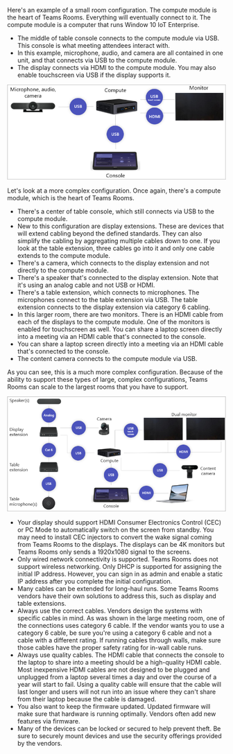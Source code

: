 Here's an example of a small room configuration. The compute module is the heart of Teams Rooms. Everything will eventually connect to it. The compute module is a computer that runs Window 10 IoT Enterprise.

- The middle of table console connects to the compute module via USB. This console is what meeting attendees interact with.
- In this example, microphone, audio, and camera are all contained in one unit, and that connects via USB to the compute module.
- The display connects via HDMI to the compute module. You may also enable touchscreen via USB if the display supports it.

![Simple Rooms configuration](../media/simple-configuration.png)

Let's look at a more complex configuration. Once again, there's a compute module, which is the heart of Teams Rooms.

- There's a center of table console, which still connects via USB to the compute module.
- New to this configuration are display extensions. These are devices that will extend cabling beyond the defined standards. They can also simplify the cabling by aggregating multiple cables down to one. If you look at the table extension, three cables go into it and only one cable extends to the compute module.
- There's a camera, which connects to the display extension and not directly to the compute module.
- There's a speaker that's connected to the display extension. Note that it's using an analog cable and not USB or HDMI.
- There's a table extension, which connects to microphones. The microphones connect to the table extension via USB. The table extension connects to the display extension via category 6 cabling. 
- In this larger room, there are two monitors. There is an HDMI cable from each of the displays to the compute module. One of the monitors is enabled for touchscreen as well. You can share a laptop screen directly into a meeting via an HDMI cable that's connected to the console.
- You can share a laptop screen directly into a meeting via an HDMI cable that's connected to the console.
- The content camera connects to the compute module via USB.

As you can see, this is a much more complex configuration. Because of the ability to support these types of large, complex configurations, Teams Rooms can scale to the largest rooms that you have to support.

![complex Rooms configuration](../media/complex-configuration.png)

- Your display should support HDMI Consumer Electronics Control (CEC) or PC Mode to automatically switch on the screen from standby. You may need to install CEC injectors to convert the wake signal coming from Teams Rooms to the displays. The displays can be 4K monitors but Teams Rooms only sends a 1920x1080 signal to the screens.
- Only wired network connectivity is supported. Teams Rooms does not support wireless networking. Only DHCP is supported for assigning the initial IP address. However, you can sign in as admin and enable a static IP address after you complete the initial configuration.
- Many cables can be extended for long-haul runs. Some Teams Rooms vendors have their own solutions to address this, such as display and table extensions. 
- Always use the correct cables. Vendors design the systems with specific cables in mind. As was shown in the large meeting room, one of the connections uses category 6 cable. If the vendor wants you to use a category 6 cable, be sure you're using a category 6 cable and not a cable with a different rating. If running cables through walls, make sure those cables have the proper safety rating for in-wall cable runs.
- Always use quality cables. The HDMI cable that connects the console to the laptop to share into a meeting should be a high-quality HDMI cable. Most inexpensive HDMI cables are not designed to be plugged and unplugged from a laptop several times a day and over the course of a year will start to fail. Using a quality cable will ensure that the cable will last longer and users will not run into an issue where they can't share from their laptop because the cable is damaged.
- You also want to keep the firmware updated. Updated firmware will make sure that hardware is running optimally. Vendors often add new features via firmware.
- Many of the devices can be locked or secured to help prevent theft. Be sure to securely mount devices and use the security offerings provided by the vendors.
